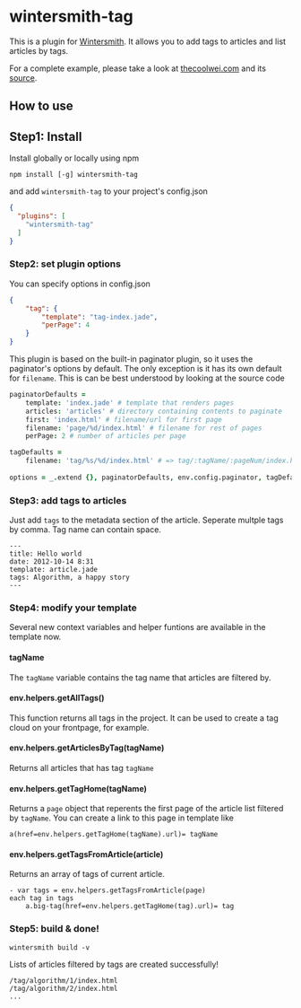 wintersmith-tag
==================

This is a plugin for [Wintersmith](https://github.com/jnordberg/wintersmith). It allows you to add tags to articles and list articles by tags.

For a complete example, please take a look at [thecoolwei.com](http://thecoolwei.com) and its [source](https://github.com/weiribao/weiribao.github.io).

## How to use

## Step1: Install

Install globally or locally using npm

```
npm install [-g] wintersmith-tag
```

and add `wintersmith-tag` to your project's config.json

```json
{
  "plugins": [
    "wintersmith-tag"
  ]
}
```

### Step2: set plugin options
You can specify options in config.json

```json
{
    "tag": {
        "template": "tag-index.jade",
        "perPage": 4
    }
}
```

This plugin is based on the built-in paginator plugin, so it uses the paginator's options by default. The only exception is it has its own default for `filename`. This is can be best understood by looking at the source code

```coffeescript
paginatorDefaults =
    template: 'index.jade' # template that renders pages
    articles: 'articles' # directory containing contents to paginate
    first: 'index.html' # filename/url for first page
    filename: 'page/%d/index.html' # filename for rest of pages
    perPage: 2 # number of articles per page

tagDefaults = 
    filename: 'tag/%s/%d/index.html' # => tag/:tagName/:pageNum/index.html
    
options = _.extend {}, paginatorDefaults, env.config.paginator, tagDefaults, env.config.tag
```

### Step3: add tags to articles
Just add `tags` to the metadata section of the article. Seperate multple tags by comma. Tag name can contain space.

```
---
title: Hello world
date: 2012-10-14 8:31
template: article.jade
tags: Algorithm, a happy story
---
```

### Step4: modify your template
Several new context variables and helper funtions are available in the template now.

#### tagName
The `tagName` variable contains the tag name that articles are filtered by.

#### env.helpers.getAllTags()
This function returns all tags in the project. It can be used to create a tag cloud on your frontpage, for example.

#### env.helpers.getArticlesByTag(tagName)
Returns all articles that has tag `tagName`

#### env.helpers.getTagHome(tagName)
Returns a `page` object that reperents the first page of the article list filtered by `tagName`. You can create a link to this page in template like

```jade
a(href=env.helpers.getTagHome(tagName).url)= tagName
```
#### env.helpers.getTagsFromArticle(article)
Returns an array of tags of current article.

```jade
- var tags = env.helpers.getTagsFromArticle(page)
each tag in tags
    a.big-tag(href=env.helpers.getTagHome(tag).url)= tag
```
### Step5: build & done!
```
wintersmith build -v
```
Lists of articles filtered by tags are created successfully!
```
/tag/algorithm/1/index.html
/tag/algorithm/2/index.html
...
```
